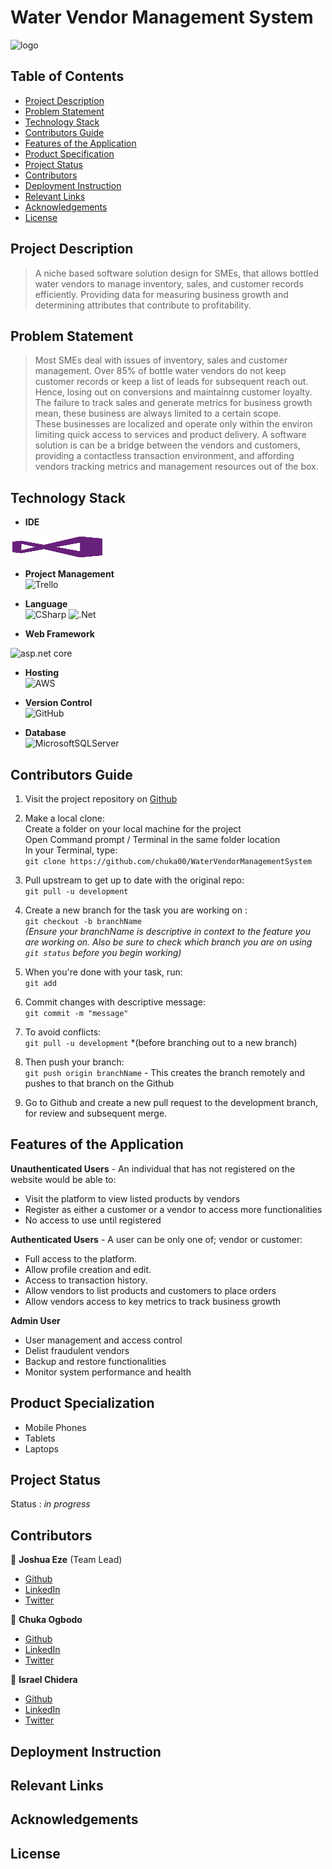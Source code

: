 # Water Vendor Management System
<!-- <div>
  <p style="margin: 0px auto">
    <a href="" rel="noopener">
      <img src="" alt="Project logo">
    </a>
  </p>
</div> -->
![logo](https://img.shields.io/badge/WVMS-v%201.0.0-blue/?style=for-the-badge&logo=appveyor)

## Table of Contents

- [Project Description](#project-description)
- [Problem Statement](#problem-statement)
- [Technology Stack](#technology-stack)
- [Contributors Guide](#contributors-guide)
- [Features of the Application](#features-of-the-application)
- [Product Specification](#product-specialization)
- [Project Status](#project-status)
- [Contributors](#contributors)
- [Deployment Instruction](#deployment-instruction)
- [Relevant Links](#relevant-links)
- [Acknowledgements](#acknowledgements)
- [License](#license)
## Project Description

> A niche based software solution design for SMEs, that allows bottled water vendors to manage inventory, sales, and customer records efficiently. 
Providing data for measuring business growth and determining attributes that contribute to profitability.


## Problem Statement
> Most SMEs deal with issues of inventory, sales and customer management. Over 85% of bottle water vendors do not keep customer records or keep a list of leads for subsequent reach out. Hence, losing out on conversions and maintainng customer loyalty.<br/>
The failure to track sales and generate metrics for business growth mean, these business are always limited to a certain scope.<br/>
These businesses are localized and operate only within the environ limiting quick access to services and product delivery.
A software solution is can be a bridge between the vendors and customers, providing a contactless transaction environment, and affording vendors tracking metrics and management resources out of the box. 

## Technology Stack

- __IDE__ </br>
<img src="https://github.com/devicons/devicon/blob/master/icons/visualstudio/visualstudio-plain.svg" alt="Visual studio" width="150" height="35" />

- __Project Management__ <br/>
![Trello](https://img.shields.io/badge/Trello-%23026AA7.svg?style=for-the-badge&logo=Trello&logoColor=white)

- __Language__<br/>
![CSharp](https://img.shields.io/badge/c%23-%23239120.svg?style=for-the-badge&logo=c-sharp&logoColor=white)
![.Net](https://img.shields.io/badge/.NET-5C2D91?style=for-the-badge&logo=.net&logoColor=white)

- __Web Framework__<br/>
<img src="https://alemos.dev/images/uploads/aspnetcore.png" title="dotnet core" alt="asp.net core" width="100" height="30"/>


- __Hosting__<br/>
![AWS](https://img.shields.io/badge/AWS-%23FF9900.svg?style=for-the-badge&logo=amazon-aws&logoColor=white)

- __Version Control__<br/>
![GitHub](https://img.shields.io/badge/github-%23121011.svg?style=for-the-badge&logo=github&logoColor=white)
     
- __Database__<br/>
![MicrosoftSQLServer](https://img.shields.io/badge/Microsoft%20SQL%20Sever-CC2927?style=for-the-badge&logo=microsoft%20sql%20server&logoColor=white)
 
## Contributors Guide
1. Visit the project repository on [Github](https://github.com/chuka00/WaterVendorManagementSystem)<br/>
2. Make a local clone: <br/>
  Create a folder on your local machine for the project <br/>
  Open Command prompt / Terminal in the same folder location <br/>
  In your Terminal, type: <br/>
  `git clone https://github.com/chuka00/WaterVendorManagementSystem` 
3. Pull upstream to get up to date with the original repo:<br/>
    `git pull -u development`
4. Create a new branch for the task you are working on :<br/>
    `git checkout -b branchName`<br/>
    *(Ensure your branchName is descriptive in context to the feature you are working on. Also be sure to check which branch you are on using `git status` before you begin working)*
5. When you're done with your task, run:<br/>
    `git add`<br/>
6. Commit changes with descriptive message:<br/>
   `git commit -m "message"`
7. To avoid conflicts:<br/>
    `git pull -u development`
    *(before branching out to a new branch)
8. Then push your branch:<br/>
    `git push origin branchName` - This creates the branch remotely and pushes to that branch on the Github

9. Go to Github and create a new pull request to the development branch, for review and subsequent merge.

## Features of the Application

__Unauthenticated Users__ - An individual that has not registered on the website would be able to:

- Visit the platform to view listed products by vendors
- Register as either a customer or a vendor to access more functionalities
- No access to use until registered

__Authenticated Users__ - A user can be only one of; vendor or customer: 

- Full access to the platform.
- Allow profile creation and edit.
- Access to transaction history.
- Allow vendors to list products and customers to place orders
- Allow vendors access to key metrics to track business growth

__Admin User__
- User management and access control
- Delist fraudulent vendors
- Backup and restore functionalities
- Monitor system performance and health

## Product Specialization
- Mobile Phones
- Tablets
- Laptops

## Project Status
Status : *in progress*

## Contributors

👤 __Joshua Eze__ (Team Lead)
- [Github](https://github.com/Allenkeys/)
- [LinkedIn](linkedin.com/in/eze-joshua-chinemogo)
- [Twitter](https://www.twitter.com/jdgraay)

👤 __Chuka Ogbodo__
- [Github](https://github.com/chuka00)
- [LinkedIn](https://www.linkedin.com/in/victor-ogbodo-190a33135)
- [Twitter](https://www.twitter.com/im_chuka)

👤 __Israel Chidera__
- [Github](https://github.com/IsraelChidera)
- [LinkedIn](https://www.linkedin.com/in/israel-chidera-97bbab89)
- [Twitter](https://twitter.com/ChideraEl?t=MWDUDDATb_C_l-5LitEyaQ&s=08)


## Deployment Instruction


## Relevant Links



## Acknowledgements


## License
